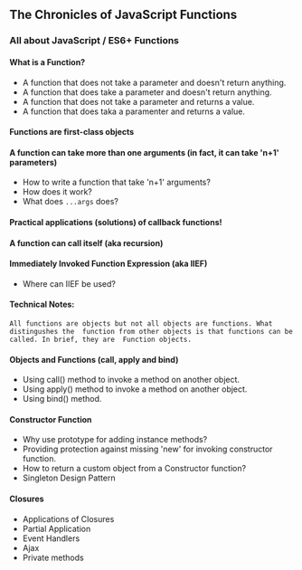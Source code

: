 ## The Chronicles of JavaScript Functions
### All about JavaScript / ES6+ Functions
#### What is a Function?
 - A function that does not take a parameter and doesn't return anything.
 - A function that does take a parameter and doesn't return anything.
 - A function that does not take a parameter and returns a value.
 - A function that does taka a paramenter and returns a value.
#### Functions are first-class objects
#### A function can take more than one arguments (in fact, it can take 'n+1' parameters)
 - How to write a function that take 'n+1' arguments?
 - How does it work?
 - What does `...args` does?
#### Practical applications (solutions) of callback functions!
#### A function can call itself (aka recursion) 
#### Immediately Invoked Function Expression (aka IIEF)
 - Where can IIEF be used?
#### Technical Notes:
`All functions are objects but not all objects are functions. What distingushes the 
function from other objects is that functions can be called. In brief, they are 
Function objects.`
#### Objects and Functions (call, apply and bind)
 - Using call() method to invoke a method on another object.
 - Using apply() method to invoke a method on another object.
 - Using bind() method.
#### Constructor Function
 - Why use prototype for adding instance methods?
 - Providing protection against missing 'new' for invoking constructor function.
 - How to return a custom object from a Constructor function?
 - Singleton Design Pattern
#### Closures
 - Applications of Closures
  - Partial Application
  - Event Handlers
  - Ajax
  - Private methods
 
